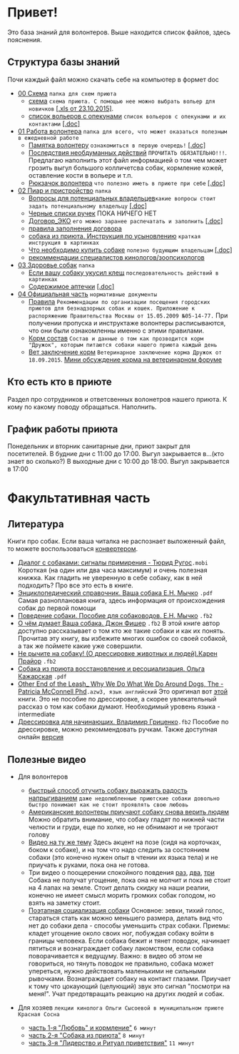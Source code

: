 Привет!
============
Это база знаний для волонтеров.
Выше находится список файлов, здесь пояснения.

Структура базы знаний
--------
Почи каждый файл можно скачать себе на компьютер в формет doc
* [00 Схема](https://github.com/dogbir/vol/tree/master/00%20Схема) `папка для схем приюта`
  * [схема](https://github.com/dogbir/vol/blob/master/00%20Схема/схема.png) `схема приюта. С помощью нее можно выбрать вольер для новичков` [[.xls от 23.10.2015]](https://yandex.ru).
  * [список вольеров c опекунами](https://github.com/dogbir/vol/blob/master/00%20Схема/список%20вольеров%20c%20опекунами.md) `список вольеров с опекунами и их контактами` [[.doc]](https://yandex.ru)
* [01 Работа волонтера](https://github.com/dogbir/vol/tree/master/01%20Работа%20волонтера) `папка для всего, что может оказаться полезным в ежедневной работе`
  * [Памятка волонтеру](https://github.com/dogbir/vol/blob/master/01%20Работа%20волонтера/Памятка%20волонтеру.md) `ознакомиться в первую очередь!` [[.doc]](https://yadi.sk/i/qCaRDVogmVbaU)
  * [Последствия необдуманных действий]() `ПРОЧИТАТЬ ОБЯЗАТЕЛЬНО!!!`. Предлагаю наполнить этот файл информацией о том чем может грозить выгул большого колличетсва собак, кормление кожей, оставление кости в вольере и т.п.
  * [Рюкзачок волонтера](https://github.com/dogbir/vol/blob/master/01%20Работа%20волонтера/Рюкзачок%20волонтера.md) `что полезно иметь в приюте при себе` [[.doc]](https://yadi.sk/i/eUppNNPamWANn)
* [02 Пиар и пристройство](https://github.com/dogbir/vol/tree/master/02%20Пиар%20и%20пристройство) `папка`
  * [Вопросы для потенциальных владельцев](https://github.com/dogbir/vol/blob/master/02%20Пиар%20и%20пристройство/вопросы%20для%20владельца.md)`какие вопросы стоит задать потенциальному владельцу` [[.doc]](https://yadi.sk/i/ekDuUKMOmVbfi)
  * [Черные списки ручек]() ПОКА НИЧЕГО НЕТ
  * [Договор_ЭКО](https://github.com/dogbir/vol/blob/master/02%20Пиар%20и%20пристройство/Договор_ЭКО.png) `его можно заранее распечатать и заполнить` [[.doc]](https://yadi.sk/i/CH0c3xnamVbZs)
  * [правила заполнения договора](https://github.com/dogbir/vol/blob/master/02%20Пиар%20и%20пристройство/правила%20заполнения%20договора.md)
  * [собака из приюта. Инструкция по усыновлению](https://github.com/dogbir/vol/blob/master/02%20Пиар%20и%20пристройство/собака%20из%20приюта.%20Инструкция%20по%20усыновлению.png) `краткая инструкция в картинках`
  * [Что необходимо купить собаке](https://github.com/dogbir/vol/blob/master/02%20Пиар%20и%20пристройство/Что%20необходимо%20купить%20собаке.md) `полезно будующим владельцам` [[.doc]](https://yadi.sk/i/sMoeaZyOmVbdr)
  * [рекоммендации специалистов кинологов/зоопсихологов]()
* [03 Здоровье собак](https://github.com/dogbir/vol/tree/master/Здоровье%20собак) `папка`
  * [Если вашу собаку укусил клещ](https://github.com/dogbir/vol/blob/master/Здоровье%20собак/Если%20вашу%20собаку%20укусил%20клещ.png) `последовательность действий в картинках`
  * [Содержимое аптечки](https://github.com/dogbir/vol/blob/master/03%20Здоровье%20собак/Содержимое%20аптечки.md) [[.doc]](https://yadi.sk/i/beR2zIeymWALD)
* [04 Официальная часть](https://github.com/dogbir/vol/tree/master/04%20Официальная%20часть) `нормативные документы`
  * [Правила](https://github.com/dogbir/vol/blob/master/04%20Официальная%20часть/Правила.png) `Рекоммендации по организации посещения городских приютов для безнадзорных собак и кошек. Приложение к распоряжению Правительства Москвы от 15.05.2009 №05-14-77.` При получении пропуска и инструктаже волонтеры расписываются, что они были ознакомленны именно с этими правилами.
  * [Корм состав]() `Состав и данные о том как прозводится корм "Дружок", которым питаются собаки нашего приюта каждый день`
  * [Вет заключение корм](https://github.com/dogbir/vol/blob/master/04%20Официальная%20часть/Вет%20заключение%20корм.jpg) `Ветеринарное заключение корма Дружок от 18.09.2015`. [Мини обсуждение корма на ветеринарном форуме](http://www.vetmedicus.ru/forum5/topic13594.php)


Кто есть кто в приюте
--------
Раздел про сотрудников и ответсвенных волонетров нашего приюта.
К кому по какому поводу обращаться.
Наполнить.

График работы приюта
--------
Понедельник и вторник санитарные дни, приют закрыт для посетителей.
В будние дни с 11:00 до 17:00. Выгул закрывается в...(кто знает во сколько?)
В выходные дни с 10:00 до 18:00. Выгул закрывается в 17:00

Факультативная часть
============
Литература
--------
Книги про собак.
Если ваша читалка не распознает выложенный файл, то можете воспользоваться [конвертером](http://ebook.online-convert.com/ru).
* [Диалог с собаками: сигналы примирения - Тюрид Ругос](https://yadi.sk/d/renfMcFDmVY6B)`.mobi` Короткая (на один или два часа максимум) и очень полезная книжка. Как гладить не уверенную в себе собаку, как в ней подходить? Про все это есть в книге.
* [Энциклопедический справочник. Ваша собака E.H. Мычко](https://yadi.sk/i/Chl-CidqmVk9h) `.pdf` Cамая разноплановая книга, здесь информация от происхождения собак до первой помощи
* [Поведение собаки. Пособие для собаководов. E.H. Мычко](https://yadi.sk/d/cMKOtkkwmVk9g) `.fb2`
* [О чём думает Ваша собака. Джон Фишер](https://yadi.sk/d/K7CElaIXmVk9m) `.fb2` В этой книге автор доступно рассказывает о том кто же такие собаки и как их понять. Прочитав эту книгу, вы избежите многих ошибок со своей собакой, а так же поймете какие уже совершили.
* [Не рычите на собаку! (О дрессировке животных и людей).Карен Прайор](https://yadi.sk/d/21WINlVNmVk9j) `.fb2`
* [Собака из приюта восстановление и ресоциализация. Ольга Кажарская](https://yadi.sk/i/REnrh6I5mVXzW) `.pdf`
* [Other End of the Leash_ Why We Do What We Do Around Dogs, The - Patricia McConnell Phd](https://yadi.sk/d/seS7cp2tmVXzQ)`.azw3, язык английский` Это оригинал вот [этой](http://shop.dogfriend.org/mcconnell-leash/) книги. Это не пособие по дрессировке, а скорее увлекательный рассказ о том как собаки думают. Необходимый уровень языка - intermediate
* [Дрессировка для начинающих. Владимир Гриценко](https://yadi.sk/d/co5HV2GtmVkAL)`.fb2` Пособие по дрессировке, можно рекоммендовать ручкам. Также доступная онлайн [версия](http://www.e-reading.club/book.php?book=68580)

Полезные видео
--------
* Для волонтеров
  * [быстрый способ отучить собаку выражать радость напрыгиванием](http://www.youtube.com/watch?v=C6FJPQT97zs) `даже недолюбленные приютские собаки довольно быстро понимают как не стоит проявлять свою любовь`
  * [Американские волонтеры приучают собаку снова верить людям](http://www.youtube.com/watch?v=gW5W0euNcB0) Можно обратить внимание, что собаку гладят по нижней части челюсти и груди, еще по холке, но не обнимают и не трогают голову
  * [Видео на ту же тему](http://www.youtube.com/watch?v=yTTrN4F0pbA&app=desktop) Здесь акцент на позе (сидя  на корточках, боком к собаке), и на том что надо следить за состоянием собаки (это конечно нужен опыт в чтении их языка тела) и не приучать к руками, пока она не готова.
  * Три видео о поощерении спокойного повдения [раз](http://www.youtube.com/watch?v=evv6WN1Brnw), [два](http://www.youtube.com/watch?v=sK5-DQL2itA), [три](http://www.youtube.com/watch?v=evv6WN1Brnw) Собака не получат угощение, пока она не молчит и пока не стоит на 4 лапах на земле. Стоит делать скидку на наши реалии, конечно не имеет смысл морить громких собак голодом, но взять на заметку стоит.
  * [Поэтапная социализация собаки](http://www.youtube.com/watch?v=9QqwoKySygg) Основное: зевки, тихий голос, стараться стать как можно меньшего размера, делать вид что нет до собаки дела - способы уменьшить страх собаки. Приемы: кладет угощение около своих ног, побуждая собаку войти в границы человека. Если собака бежит и тянет поводок, начинает пятиться и вознаграждает собаку лакомством, если собака поворачивается к ведущуму. Важно: в видео об этом не говориться, но тянуть поводок не правильно, собака  может упереться, нужно действовать маленькими не сильными рывочками. Вознаграждает собаку на контакт глазами. Приучает к тому что цокаующий (целующий) звук это сигнал "посмотри на меня!". Учат предотвращать реакцию на других людей и собак.

* Для хозяев `лекции кинолога Ольги Сысоевой в муниципальном приюте Красная Сосна`
  * [часть 1-я "Любовь" и кормление"](https://vk.com/topic-36775319_33063088?z=video211549479_171228846%2F16df8e22f6c7138352) `6 минут`
  * [часть 2-я "Собака из приюта"](https://vk.com/topic-36775319_33063088?z=video211549479_171229494%2F116f3deca8a0725e00) `8 минут`
  * [часть 3-я "Лидерство и Ритуал приветствия"](https://vk.com/topic-36775319_33063088?z=video211549479_171234010%2F83e98b87d46515cbda) `11 минут`